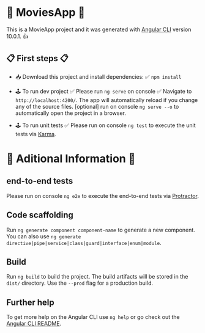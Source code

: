 # 🎥 MoviesApp 🎥
This is a MovieApp project and it was generated with [Angular CLI](https://github.com/angular/angular-cli) version 10.0.1. 👍

## 📋 First steps 📋

* 📥 Download this project and install dependencies:
✅ `npm install`

* 🕹️ To run dev project
✅ Please run `ng serve` on console
✅ Navigate to `http://localhost:4200/`. The app will automatically reload if you change any of the source files.
[optional] run on console `ng serve --o` to automatically open the project in a browser.

* 🕹️ To run unit tests
✅ Please run on console `ng test` to execute the unit tests via [Karma](https://karma-runner.github.io).


# 🧾 Aditional Information 🧾

## end-to-end tests
Please run on console `ng e2e` to execute the end-to-end tests via [Protractor](http://www.protractortest.org/).

## Code scaffolding

Run `ng generate component component-name` to generate a new component. You can also use `ng generate directive|pipe|service|class|guard|interface|enum|module`.

## Build

Run `ng build` to build the project. The build artifacts will be stored in the `dist/` directory. Use the `--prod` flag for a production build.


## Further help

To get more help on the Angular CLI use `ng help` or go check out the [Angular CLI README](https://github.com/angular/angular-cli/blob/master/README.md).
